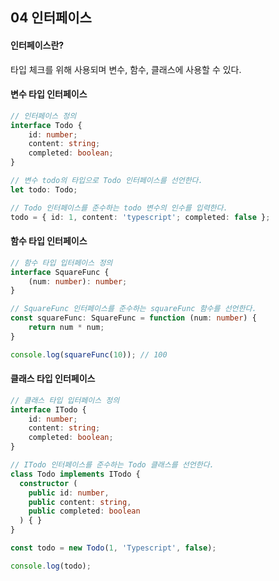 ## 04 인터페이스

#### 인터페이스란?

타입 체크를 위해 사용되며 변수, 함수, 클래스에 사용할 수 있다. 



#### 변수 타입 인터페이스

```typescript
// 인터페이스 정의
interface Todo {
    id: number;
    content: string;
    completed: boolean;
}

// 변수 todo의 타입으로 Todo 인터페이스를 선언한다.
let todo: Todo;

// Todo 인터페이스를 준수하는 todo 변수의 인수를 입력한다.
todo = { id: 1, content: 'typescript'; completed: false };
```



#### 함수 타입 인터페이스

```typescript
// 함수 타입 입터페이스 정의
interface SquareFunc {
    (num: number): number;
}

// SquareFunc 인터페이스를 준수하는 squareFunc 함수를 선언한다.
const squareFunc: SquareFunc = function (num: number) {
    return num * num;
}

console.log(squareFunc(10)); // 100
```



#### 클래스 타입 인터페이스

```typescript
// 클래스 타입 입터페이스 정의
interface ITodo {
    id: number;
    content: string;
    completed: boolean;
}

// ITodo 인터페이스를 준수하는 Todo 클래스를 선언한다.
class Todo implements ITodo {
  constructor (
    public id: number,
    public content: string,
    public completed: boolean
  ) { }
}

const todo = new Todo(1, 'Typescript', false);

console.log(todo);
```





[](<https://typescript-kr.github.io/pages/Interfaces.html>)

[](<https://poiemaweb.com/typescript-interface>)